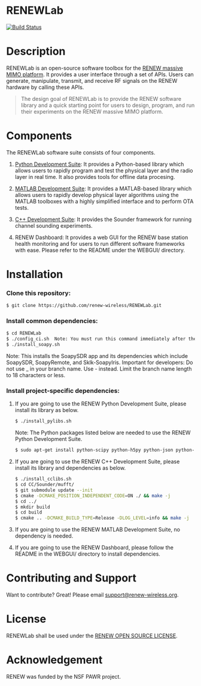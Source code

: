 # RENEWLab

[![Build Status](http://merlin.ecg.rice.edu:80/buildStatus/icon?job=github_public_renewlab%2Fci-badge-update)](http://merlin.ecg.rice.edu:80/job/github_public_renewlab/job/ci-badge-update/)

# Description
RENEWLab is an open-source software toolbox for the [RENEW massive MIMO platform](https://renew-wireless.org). It provides a user interface through a set of APIs. Users can generate, manipulate, transmit, and receive RF signals on the RENEW hardware by calling these APIs. 

> The design goal of RENEWLab is to provide the RENEW software library and a quick starting point for users to design, program, and run their experiments on the RENEW massive MIMO platform. 


# Components
The RENEWLab software suite consists of four components. 

  1. [Python Development Suite](https://docs.renew-wireless.org/dev-suite/design-flows/python-design-flow/): 
     It provides a Python-based library which allows users to rapidly program and test the physical layer and the radio layer in real time. It also provides tools for offline data procesing. 

  2. [MATLAB Development Suite](https://docs.renew-wireless.org/dev-suite/design-flows/matlab-design-flow/): 
     It provides a MATLAB-based library which allows users to rapidly develop physical layer algorithms using the MATLAB toolboxes with a highly simplified interface and to perform OTA tests.

  3. [C++ Development Suite](https://docs.renew-wireless.org/dev-suite/design-flows/cpp/): 
     It provides the Sounder framework for running channel sounding experiments.

  4. RENEW Dashboard: 
     It provides a web GUI for the RENEW base station health monitoring and for users to run different software frameworks with ease. Please refer to the README under the WEBGUI/ directory. 


# Installation
### Clone this repository: 
```sh
$ git clone https://github.com/renew-wireless/RENEWLab.git
```

### Install common dependencies: 
```sh
$ cd RENEWLab
$ ./config_ci.sh  Note: You must run this command immediately after the cd command if you are a developer.
$ ./install_soapy.sh
```
Note: This installs the SoapySDR app and its dependencies which include SoapySDR, SoapyRemote, and Sklk-SoapyIris. 
Important for developers: Do not use _ in your branch name. Use - instead. Limit the branch name length to 18 characters or less. 

### Install project-specific dependencies: 
  1. If you are going to use the RENEW Python Development Suite, please install its library as below. 
     ```sh
     $ ./install_pylibs.sh
     ```
     Note: The Python packages listed below are needed to use the RENEW Python Development Suite. 
     ```sh
     $ sudo apt-get install python-scipy python-h5py python-json python-matplotlib transitions
     ```
  2. If you are going to use the RENEW C++ Development Suite, please install its library and dependencies as below. 
     ```sh
     $ ./install_cclibs.sh
     $ cd CC/Sounder/mufft/
     $ git submodule update --init
     $ cmake -DCMAKE_POSITION_INDEPENDENT_CODE=ON ./ && make -j
     $ cd ../
     $ mkdir build
     $ cd build
     $ cmake .. -DCMAKE_BUILD_TYPE=Release -DLOG_LEVEL=info && make -j
     ```
       
  3. If you are going to use the RENEW MATLAB Development Suite, no dependency is needed.
  4. If you are going to use the RENEW Dashboard, please follow the README in the WEBGUI/ directory to install dependencies. 

# Contributing and Support

Want to contribute? Great! Please email support@renew-wireless.org. 

# License

RENEWLab shall be used under the [RENEW OPEN SOURCE LICENSE](https://renew-wireless.org/license).

# Acknowledgement

RENEW was funded by the NSF PAWR project.



